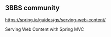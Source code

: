 ## 3BBS community

https://spring.io/guides/gs/serving-web-content/

Serving Web Content with Spring MVC


